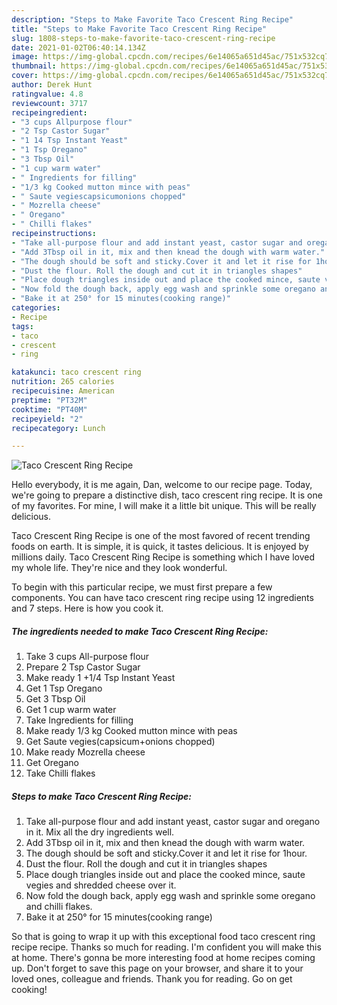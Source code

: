 ```yaml
---
description: "Steps to Make Favorite Taco Crescent Ring Recipe"
title: "Steps to Make Favorite Taco Crescent Ring Recipe"
slug: 1808-steps-to-make-favorite-taco-crescent-ring-recipe
date: 2021-01-02T06:40:14.134Z
image: https://img-global.cpcdn.com/recipes/6e14065a651d45ac/751x532cq70/taco-crescent-ring-recipe-recipe-main-photo.jpg
thumbnail: https://img-global.cpcdn.com/recipes/6e14065a651d45ac/751x532cq70/taco-crescent-ring-recipe-recipe-main-photo.jpg
cover: https://img-global.cpcdn.com/recipes/6e14065a651d45ac/751x532cq70/taco-crescent-ring-recipe-recipe-main-photo.jpg
author: Derek Hunt
ratingvalue: 4.8
reviewcount: 3717
recipeingredient:
- "3 cups Allpurpose flour"
- "2 Tsp Castor Sugar"
- "1 14 Tsp Instant Yeast"
- "1 Tsp Oregano"
- "3 Tbsp Oil"
- "1 cup warm water"
- " Ingredients for filling"
- "1/3 kg Cooked mutton mince with peas"
- " Saute vegiescapsicumonions chopped"
- " Mozrella cheese"
- " Oregano"
- " Chilli flakes"
recipeinstructions:
- "Take all-purpose flour and add instant yeast, castor sugar and oregano in it. Mix all the dry ingredients well."
- "Add 3Tbsp oil in it, mix and then knead the dough with warm water."
- "The dough should be soft and sticky.Cover it and let it rise for 1hour."
- "Dust the flour. Roll the dough and cut it in triangles shapes"
- "Place dough triangles inside out and place the cooked mince, saute vegies and shredded cheese over it."
- "Now fold the dough back, apply egg wash and sprinkle some oregano and chilli flakes."
- "Bake it at 250° for 15 minutes(cooking range)"
categories:
- Recipe
tags:
- taco
- crescent
- ring

katakunci: taco crescent ring 
nutrition: 265 calories
recipecuisine: American
preptime: "PT32M"
cooktime: "PT40M"
recipeyield: "2"
recipecategory: Lunch

---
```



![Taco Crescent Ring Recipe](https://img-global.cpcdn.com/recipes/6e14065a651d45ac/751x532cq70/taco-crescent-ring-recipe-recipe-main-photo.jpg)

Hello everybody, it is me again, Dan, welcome to our recipe page. Today, we're going to prepare a distinctive dish, taco crescent ring recipe. It is one of my favorites. For mine, I will make it a little bit unique. This will be really delicious.

Taco Crescent Ring Recipe is one of the most favored of recent trending foods on earth. It is simple, it is quick, it tastes delicious. It is enjoyed by millions daily. Taco Crescent Ring Recipe is something which I have loved my whole life. They're nice and they look wonderful.




To begin with this particular recipe, we must first prepare a few components. You can have taco crescent ring recipe using 12 ingredients and 7 steps. Here is how you cook it.

<!--inarticleads1-->

##### The ingredients needed to make Taco Crescent Ring Recipe:

1. Take 3 cups All-purpose flour
1. Prepare 2 Tsp Castor Sugar
1. Make ready 1 +1/4 Tsp Instant Yeast
1. Get 1 Tsp Oregano
1. Get 3 Tbsp Oil
1. Get 1 cup warm water
1. Take  Ingredients for filling
1. Make ready 1/3 kg Cooked mutton mince with peas
1. Get  Saute vegies(capsicum+onions chopped)
1. Make ready  Mozrella cheese
1. Get  Oregano
1. Take  Chilli flakes




<!--inarticleads2-->

##### Steps to make Taco Crescent Ring Recipe:

1. Take all-purpose flour and add instant yeast, castor sugar and oregano in it. Mix all the dry ingredients well.
1. Add 3Tbsp oil in it, mix and then knead the dough with warm water.
1. The dough should be soft and sticky.Cover it and let it rise for 1hour.
1. Dust the flour. Roll the dough and cut it in triangles shapes
1. Place dough triangles inside out and place the cooked mince, saute vegies and shredded cheese over it.
1. Now fold the dough back, apply egg wash and sprinkle some oregano and chilli flakes.
1. Bake it at 250° for 15 minutes(cooking range)




So that is going to wrap it up with this exceptional food taco crescent ring recipe recipe. Thanks so much for reading. I'm confident you will make this at home. There's gonna be more interesting food at home recipes coming up. Don't forget to save this page on your browser, and share it to your loved ones, colleague and friends. Thank you for reading. Go on get cooking!
